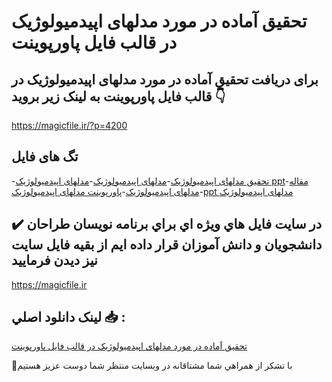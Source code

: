# تحقیق آماده در مورد مدلهای اپیدمیولوژیک در قالب فایل پاورپوینت

## برای دریافت تحقیق آماده در مورد مدلهای اپیدمیولوژیک در قالب فایل پاورپوینت به لینک زیر بروید 👇

https://magicfile.ir/?p=4200

## تگ های فایل

-[تحقیق مدلهای اپیدمیولوژیک](https://magicfile.ir/product/%d8%aa%d8%ad%d9%82%db%8c%d9%82-%d9%85%d8%af%d9%84%d9%87%d8%a7%db%8c-%d8%a7%d9%be%db%8c%d8%af%d9%85%db%8c%d9%88%d9%84%d9%88%da%98%db%8c%da%a9-%d8%af%d8%b1-%d9%be%d8%a7%d9%88%d8%b1%d9%be%d9%88%db%8c%d9%86%d8%aa/)-[مدلهای اپیدمیولوژیک](https://magicfile.ir/product/%d8%aa%d8%ad%d9%82%db%8c%d9%82-%d9%85%d8%af%d9%84%d9%87%d8%a7%db%8c-%d8%a7%d9%be%db%8c%d8%af%d9%85%db%8c%d9%88%d9%84%d9%88%da%98%db%8c%da%a9-%d8%af%d8%b1-%d9%be%d8%a7%d9%88%d8%b1%d9%be%d9%88%db%8c%d9%86%d8%aa/)-[مدلهای اپیدمیولوژیک ppt](https://magicfile.ir/product/%d8%aa%d8%ad%d9%82%db%8c%d9%82-%d9%85%d8%af%d9%84%d9%87%d8%a7%db%8c-%d8%a7%d9%be%db%8c%d8%af%d9%85%db%8c%d9%88%d9%84%d9%88%da%98%db%8c%da%a9-%d8%af%d8%b1-%d9%be%d8%a7%d9%88%d8%b1%d9%be%d9%88%db%8c%d9%86%d8%aa/)-[مقاله مدلهای اپیدمیولوژیک](https://magicfile.ir/product/%d8%aa%d8%ad%d9%82%db%8c%d9%82-%d9%85%d8%af%d9%84%d9%87%d8%a7%db%8c-%d8%a7%d9%be%db%8c%d8%af%d9%85%db%8c%d9%88%d9%84%d9%88%da%98%db%8c%da%a9-%d8%af%d8%b1-%d9%be%d8%a7%d9%88%d8%b1%d9%be%d9%88%db%8c%d9%86%d8%aa/)-[پاورپوینت مدلهای اپیدمیولوژیک](https://magicfile.ir/product/%d8%aa%d8%ad%d9%82%db%8c%d9%82-%d9%85%d8%af%d9%84%d9%87%d8%a7%db%8c-%d8%a7%d9%be%db%8c%d8%af%d9%85%db%8c%d9%88%d9%84%d9%88%da%98%db%8c%da%a9-%d8%af%d8%b1-%d9%be%d8%a7%d9%88%d8%b1%d9%be%d9%88%db%8c%d9%86%d8%aa/)-[ppt مدلهای اپیدمیولوژیک](https://magicfile.ir/product/%d8%aa%d8%ad%d9%82%db%8c%d9%82-%d9%85%d8%af%d9%84%d9%87%d8%a7%db%8c-%d8%a7%d9%be%db%8c%d8%af%d9%85%db%8c%d9%88%d9%84%d9%88%da%98%db%8c%da%a9-%d8%af%d8%b1-%d9%be%d8%a7%d9%88%d8%b1%d9%be%d9%88%db%8c%d9%86%d8%aa/)

## ✔️ در سايت فايل هاي ويژه اي براي برنامه نويسان طراحان دانشجويان و دانش آموزان قرار داده ايم از بقيه فايل سايت نيز ديدن فرماييد

https://magicfile.ir


## لينک دانلود اصلي 📥 :

[تحقیق آماده در مورد مدلهای اپیدمیولوژیک در قالب فایل پاورپوینت](https://magicfile.ir/product/%d8%aa%d8%ad%d9%82%db%8c%d9%82-%d9%85%d8%af%d9%84%d9%87%d8%a7%db%8c-%d8%a7%d9%be%db%8c%d8%af%d9%85%db%8c%d9%88%d9%84%d9%88%da%98%db%8c%da%a9-%d8%af%d8%b1-%d9%be%d8%a7%d9%88%d8%b1%d9%be%d9%88%db%8c%d9%86%d8%aa/) 


🙏با تشکر از همراهي شما مشتاقانه در وبسایت منتظر شما دوست عزیز هستیم

